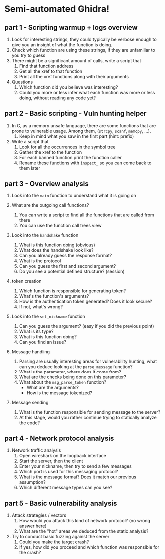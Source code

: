 # Semi-automated Ghidra!

## part 1 - Scripting warmup + logs overview

1. Look for interesting strings, they could typically be verbose enough to give you an insight of what the function is doing.
2. Check which function are using these strings, if they are unfamiliar to you try to guess
3. There might be a significant amount of calls, write a script that
	1. Find that function address
	2. Get all the xref to that function
	3. Print all the xref functions along with their arguments
4. Questions
	1. Which function did you believe was interesting?
	2. Could you more or less infer what each function was more or less doing, without reading any code yet?

	
## part 2 - Basic scripting - Vuln hunting helper

1. In C, as a memory unsafe language, there are some functions that are prone to vulnerable usage. Among them, (`strcpy`, `scanf`, `memcpy`, ...).
	1. Keep in mind what you saw in the first part (hint: prefix)
2. Write a script that
	1. Look for all the occurrences in the symbol tree
	2. Gather the xref to the function
	3. For each banned function print the function caller
	4. Rename these functions with `inspect_` so you can come back to them later
	


## part 3 - Overview analysis

1. Look into the `main` function to understand what it is going on
2. What are the outgoing call functions?
	1. You can write a script to find all the functions that are called from there
	2. You can use the function call trees view
3. Look into the `handshake` function
	1. What is this function doing (obvious)
	2. What does the handshake look like?
	3. Can you already guess the response format?
	4. What is the protocol 
	5. Can you guess the first and second argument?
	6. Do you see a potential defined structure? (session)
4. token creation
	1. Which function is responsible for generating token?
	2. What's the function's arguments?
	3. How is the authentication token generated? Does it look secure?
	4. If not, what's wrong?
5. Look into the `set_nickname` function
	1. Can you guess the argument? (easy if you did the previous point)
	2. What is its type?
	3. What is this function doing?
	4. Can you find an issue?

6. Message handling
	1. Parsing are usually interesting areas for vulnerability hunting, what can you deduce looking at the `parse_message` function?
	2. What is the parameter, where does it come from?
	3. What are the checks being done on this parameter?
	4. What about the `msg_parse_token` function?
		- What are the arguments?
		- How is the message tokenized?

7. Message sending
	1. What is the function responsible for sending message to the server?
	2. At this stage, would you rather continue trying to statically analyze the code?

	
## part 4 - Network protocol analysis

1. Network traffic analysis
	1. Open wireshark on the loopback interface
	2. Start the server, then the client
	3. Enter your nickname, then try to send a few messages
	4. Which port is used for this messaging protocol?
	5. What is the message format? Does it match our previous assumption?
	6. Which different message types can you see?

	

## part 5 - Basic vulnerability analysis

1. Attack strategies / vectors
	1. How would you attack this kind of network protocol? (no wrong answer here)
	2. What are the "hot" areas we deduced from the static analysis?
2. Try to conduct basic fuzzing against the server
	1. Could you make the target crash?
	2. If yes, how did you proceed and which function was responsible for the crash?
